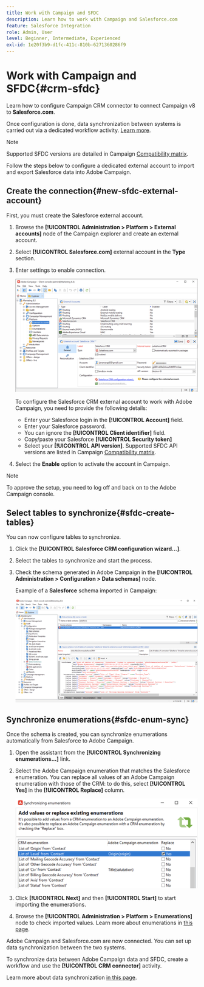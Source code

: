 ```yaml
---
title: Work with Campaign and SFDC
description: Learn how to work with Campaign and Salesforce.com
feature: Salesforce Integration
role: Admin, User
level: Beginner, Intermediate, Experienced
exl-id: 1e20f3b9-d1fc-411c-810b-6271360286f9
---
```

# Work with Campaign and SFDC{#crm-sfdc}

Learn how to configure Campaign CRM connector to connect Campaign v8 to **Salesforce.com**.

Once configuration is done, data synchronization between systems is carried out via a dedicated workflow activity. [Learn more](crm-data-sync.md).

>[!NOTE]
>
>Supported SFDC versions are detailed in Campaign [Compatibility matrix](../start/compatibility-matrix.md).

Follow the steps below to configure a dedicated external account to import and export Salesforce data into Adobe Campaign. 

## Create the connection{#new-sfdc-external-account}

First, you must create the Salesforce external account.

1. Browse the **[!UICONTROL Administration > Platform > External accounts]** node of the Campaign explorer and create an external account.
1. Select **[!UICONTROL Salesforce.com]** external account in the **Type** section.
1. Enter settings to enable connection.
    
    ![](assets/sfdc-external-account.png)

    To configure the Salesforce CRM external account to work with Adobe Campaign, you need to provide the following details:

    * Enter your Salesforce login in the **[!UICONTROL Account]** field.
    * Enter your Salesforce password.
    * You can ignore the **[!UICONTROL Client identifier]** field.
    * Copy/paste your Salesforce **[!UICONTROL Security token]**
    * Select your **[!UICONTROL API version]**. Supported SFDC API versions are listed in Campaign [Compatibility matrix](../start/compatibility-matrix.md).

1. Select the **Enable** option to activate the account in Campaign.

>[!NOTE]
>
>To approve the setup, you need to log off and back on to the Adobe Campaign console.

## Select tables to synchronize{#sfdc-create-tables}

You can now configure tables to synchronize.

1. Click the **[!UICONTROL Salesforce CRM configuration wizard...]**.
1. Select the tables to synchronize and start the process.
1. Check the schema generated in Adobe Campaign in the **[!UICONTROL Administration > Configuration > Data schemas]** node.

   Example of a **Salesforce** schema imported in Campaign:

   ![](assets/sfdc-schemas.png)

## Synchronize enumerations{#sfdc-enum-sync}

Once the schema is created, you can synchronize enumerations automatically from Salesforce to Adobe Campaign.

1. Open the assistant from the  **[!UICONTROL Synchronizing enumerations...]** link. 
1. Select the Adobe Campaign enumeration that matches the Salesforce enumeration. 
    You can replace all values of an Adobe Campaign enumeration with those of the CRM: to do this, select **[!UICONTROL Yes]** in the **[!UICONTROL Replace]** column.

   ![](assets/sfdc-enum.png)

1. Click **[!UICONTROL Next]** and then **[!UICONTROL Start]** to start importing the enumerations.

1. Browse the **[!UICONTROL Administration > Platform > Enumerations]** node to check imported values. Learn more about enumerations in [this page](../config/ui-settings.md#enumerations).

Adobe Campaign and Salesforce.com are now connected. You can set up data synchronization between the two systems. 

To synchronize data between Adobe Campaign data and SFDC, create a workflow and use the **[!UICONTROL CRM connector]** activity.

Learn more about data synchronization [in this page](crm-data-sync.md).
